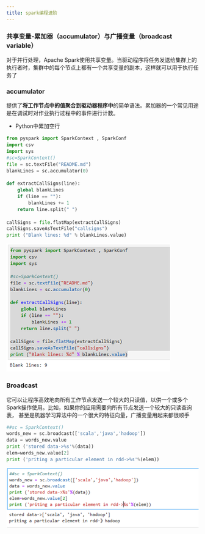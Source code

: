 ```yaml
---
title: spark编程进阶
---
```


### 共享变量-累加器（accumulator）与广播变量（broadcast variable）
对于并行处理，Apache Spark使用共享变量。当驱动程序将任务发送给集群上的执行者时，集群中的每个节点上都有一个共享变量的副本，这样就可以用于执行任务了

### accumulator

提供了**将工作节点中的值聚合到驱动器程序中**的简单语法。累加器的一个常见用途是在调试时对作业执行过程中的事件进行计数。

-   Python中累加空行
~~~python
from pyspark import SparkContext , SparkConf
import csv
import sys
#sc=SparkContext()
file = sc.textFile("README.md")
blankLines = sc.accumulator(0)

def extractCallSigns(line):
    global blankLines 
    if (line == ""):
        blankLines += 1
    return line.split(" ")

callSigns = file.flatMap(extractCallSigns)
callSigns.saveAsTextFile("callsigns")
print ("Blank lines: %d" % blankLines.value)
~~~

![](spark编程进阶/accumulate.png)

### Broadcast

它可以让程序高效地向所有工作节点发送一个较大的只读值，以供一个或多个Spark操作使用。比如，如果你的应用需要向所有节点发送一个较大的只读查询表， 甚至是机器学习算法中的一个很大的特征向量，广播变量用起来都很顺手

~~~python
##sc = SparkContext()
words_new = sc.broadcast(['scala','java','hadoop'])
data = words_new.value
print ('stored data->%s'%(data))
elem=words_new.value[2]
print ('priting a particular element in rdd->%s'%(elem))
~~~

![](spark编程进阶/broadcast.png)

